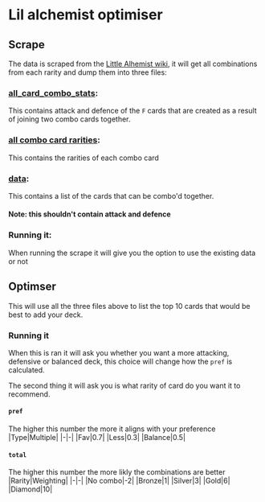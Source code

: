 # Lil alchemist optimiser

## Scrape
The data is scraped from the [Little Alhemist wiki](https://lil-alchemist.fandom.com/wiki/), it will get all combinations from each rarity and dump them into three files:

### [all_card_combo_stats](./all_card_combo_stats.json):
This contains attack and defence of the `F` cards that are created as a result of joining two combo cards together.

### [all combo card rarities](./all_card_rarities):
This contains the rarities of each combo card

### [data](./data.json):
This contains a list of the cards that can be combo'd together.
#### Note: this shouldn't contain attack and defence

### Running it:
When running the scrape it will give you the option to use the existing data or not

## Optimser
This will use all the three files above to list the top 10 cards that would be best to add your deck.

### Running it
When this is ran it will ask you whether you want a more attacking, defensive or balanced deck, this choice will change how the `pref` is calculated. 

The second thing it will ask you is what rarity of card do you want it to recommend.

#### `pref` 
The higher this number the more it aligns with your preference
|Type|Multiple|
|-|-|
|Fav|0.7|
|Less|0.3|
|Balance|0.5|

#### `total`
The higher this number the more likly the combinations are better
|Rarity|Weighting|
|-|-|
|No combo|-2|
|Bronze|1|
|Silver|3|
|Gold|6|
|Diamond|10|


